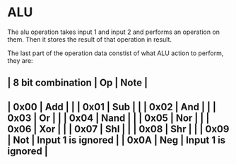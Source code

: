# ALU

The alu operation takes input 1 and input 2 and performs an operation on them. Then it stores the result of that operation in result.

The last part of the operation data constist of what ALU action to perform, they are:

| 8 bit combination | Op     | Note                |
----------------------------------------------------
| 0x00              | Add    |                     |
| 0x01              | Sub    |                     |
| 0x02              | And    |                     |
| 0x03              | Or     |                     |
| 0x04              | Nand   |                     |
| 0x05              | Nor    |                     |
| 0x06              | Xor    |                     |
| 0x07              | Shl    |                     |
| 0x08              | Shr    |                     |
| 0x09              | Not    | Input 1 is ignored  |
| 0x0A              | Neg    | Input 1 is ignored  |
----------------------------------------------------
